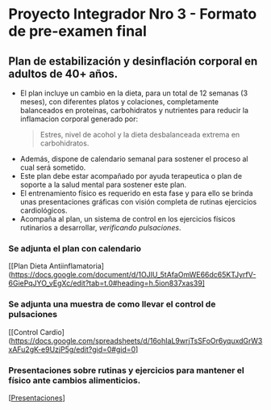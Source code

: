 # Proyecto Integrador Nro 3 - Formato de pre-examen final

## Plan de estabilización y desinflación corporal en adultos de 40+ años.

* El plan incluye un cambio en la dieta, para un total de 12 semanas (3 meses), con diferentes platos y colaciones, completamente balanceados en proteínas, carbohidratos y nutrientes para reducir la inflamacion corporal generado por:
  > Estres, nivel de acohol y la dieta desbalanceada extrema en carbohidratos.
* Además, dispone de calendario semanal para sostener el proceso al cual será sometido.
* Este plan debe estar acompañado por ayuda terapeutica o plan de soporte a la salud mental para sostener este plan.
* El entrenamiento físico es requerido en esta fase y para ello se brinda unas presentaciones gráficas con visión completa de rutinas ejercicios cardiológicos.
* Acompaña al plan, un sistema de control en los ejercicios físicos rutinarios a desarrollar, _verificando pulsaciones_.

### Se adjunta el plan  con calendario
[[Plan Dieta Antiinflamatoria](https://docs.google.com/document/d/1OJIU_5tAfaOmWE66dc65KTJyrfV-6GiePqJYO_vEgXc/edit?tab=t.0#heading=h.5ion837xas39]

### Se adjunta una muestra de como llevar el control de pulsaciones
[[Control Cardio](https://docs.google.com/spreadsheets/d/16ohIaL9wrjTsSFoOr6yquxdGrW3xAFu2gK-e9UzjP5g/edit?gid=0#gid=0]

### Presentaciones sobre rutinas y ejercicios para mantener el físico ante cambios alimenticios.
[[Presentaciones](https://app.presentations.ai/view/Cojxn5)]
